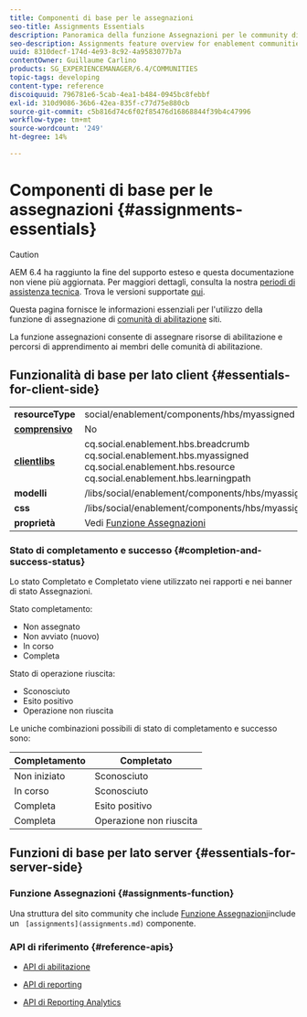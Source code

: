 ```yaml
---
title: Componenti di base per le assegnazioni
seo-title: Assignments Essentials
description: Panoramica della funzione Assegnazioni per le community di abilitazione
seo-description: Assignments feature overview for enablement communities
uuid: 8310decf-174d-4e93-8c92-4a9583077b7a
contentOwner: Guillaume Carlino
products: SG_EXPERIENCEMANAGER/6.4/COMMUNITIES
topic-tags: developing
content-type: reference
discoiquuid: 796781e6-5cab-4ea1-b484-0945bc8febbf
exl-id: 310d9086-36b6-42ea-835f-c77d75e880cb
source-git-commit: c5b816d74c6f02f85476d16868844f39b4c47996
workflow-type: tm+mt
source-wordcount: '249'
ht-degree: 14%

---
```


# Componenti di base per le assegnazioni {#assignments-essentials}

>[!CAUTION]
>
>AEM 6.4 ha raggiunto la fine del supporto esteso e questa documentazione non viene più aggiornata. Per maggiori dettagli, consulta la nostra [periodi di assistenza tecnica](https://helpx.adobe.com/it/support/programs/eol-matrix.html). Trova le versioni supportate [qui](https://experienceleague.adobe.com/docs/).

Questa pagina fornisce le informazioni essenziali per l&#39;utilizzo della funzione di assegnazione di [comunità di abilitazione](overview.md#enablement-community) siti.

La funzione assegnazioni consente di assegnare risorse di abilitazione e percorsi di apprendimento ai membri delle comunità di abilitazione.

## Funzionalità di base per lato client {#essentials-for-client-side}

<table> 
 <tbody>
  <tr>
   <td> <strong>resourceType</strong></td> 
   <td>social/enablement/components/hbs/myassigned</td> 
  </tr>
  <tr>
   <td> <a href="scf.md#add-or-include-a-communities-component"><strong>comprensivo</strong></a></td> 
   <td>No</td> 
  </tr>
  <tr>
   <td> <a href="clientlibs.md"><strong>clientlibs</strong></a></td> 
   <td>cq.social.enablement.hbs.breadcrumb<br /> cq.social.enablement.hbs.myassigned<br /> cq.social.enablement.hbs.resource<br /> cq.social.enablement.hbs.learningpath</td> 
  </tr>
  <tr>
   <td> <strong>modelli</strong></td> 
   <td> /libs/social/enablement/components/hbs/myassigned/myassigned.hbs</td> 
  </tr>
  <tr>
   <td> <strong>css</strong></td> 
   <td> /libs/social/enablement/components/hbs/myassigned/clientlibs/myassigned.css</td> 
  </tr>
  <tr>
   <td><strong> proprietà</strong></td> 
   <td>Vedi <a href="assignments.md">Funzione Assegnazioni</a></td> 
  </tr>
 </tbody>
</table>

### Stato di completamento e successo {#completion-and-success-status}

Lo stato Completato e Completato viene utilizzato nei rapporti e nei banner di stato Assegnazioni.

Stato completamento:

* Non assegnato
* Non avviato (nuovo)
* In corso
* Completa

Stato di operazione riuscita:

* Sconosciuto
* Esito positivo
* Operazione non riuscita

Le uniche combinazioni possibili di stato di completamento e successo sono:

| **Completamento** | **Completato** |
|---|---|
| Non iniziato | Sconosciuto |
| In corso | Sconosciuto |
| Completa | Esito positivo |
| Completa | Operazione non riuscita |

## Funzioni di base per lato server {#essentials-for-server-side}

### Funzione Assegnazioni {#assignments-function}

Una struttura del sito community che include [Funzione Assegnazioni](functions.md#assignments-function)include un ` [assignments](assignments.md)` componente.

### API di riferimento {#reference-apis}

* [API di abilitazione](https://helpx.adobe.com/experience-manager/6-4/sites/developing/using/reference-materials/javadoc/com/adobe/cq/social/enablement/reporting/model/api/package-summary.html)

* [API di reporting](https://helpx.adobe.com/experience-manager/6-4/sites/developing/using/reference-materials/javadoc/com/adobe/cq/social/reporting/dv/api/package-summary.html)

* [API di Reporting Analytics](https://helpx.adobe.com/experience-manager/6-4/sites/developing/using/reference-materials/javadoc/com/adobe/cq/social/reporting/analytics/api/package-summary.html)

